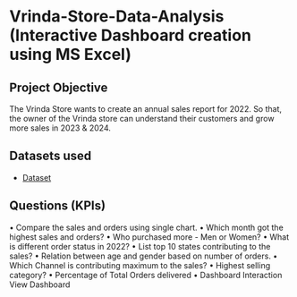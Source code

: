 # Vrinda-Store-Data-Analysis (Interactive Dashboard creation using MS Excel)
## Project Objective
The Vrinda Store wants to create an annual sales report for 2022. So that, the owner of the Vrinda store can understand their customers and grow more sales in 2023 & 2024.

## Datasets used
- <a href = "https://github.com/Juhi56/Data_Analytics_Dashboard/blob/main/Vrinda%20Store%20Data%20Analysis.xlsx">Dataset</a>
## Questions (KPIs)
•	Compare the sales and orders using single chart.
•	Which month got the highest sales and orders?
•	Who purchased more - Men or Women?
•	What is different order status in 2022?
•	List top 10 states contributing to the sales?
•	Relation between age and gender based on number of orders.
•	Which Channel is contributing maximum to the sales?
•	Highest selling category?
•	Percentage of Total Orders delivered
•	Dashboard Interaction View Dashboard

  
